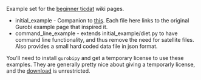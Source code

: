 Example set for the [beginner ticdat](https://github.com/ticdat/ticdat/wiki/1-Beginner-ticdat-intro) wiki pages.

* initial_example - Companion to [this](https://github.com/ticdat/ticdat/wiki/3-Beginner-ticdat-first-example). 
Each file here links to the original Gurobi example page that inspired it.
* command_line_example - extends initial_example/diet.py to have command line functionality, and thus remove
the need for satellite files. Also provides a small hard coded data file in json format. 

You'll need to install `gurobipy` and get a temporary license to use these examples. They are generally
pretty nice about giving a temporarly license, and the [download](https://www.gurobi.com/downloads/) is 
unrestricted.